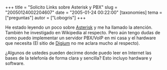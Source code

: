 +++
title = "Solicito Links sobre Asterisk y PBX"
slug = "20050124002204607"
date = "2005-01-24 00:22:00"
[taxonomies]
tema = ["preguntas"]
autor = ["Lobogris"]
+++

He estado leyendo un poco sobre [Asterisk](www.asterisk.org) y me ha
llamado la atención. También he investigado en Wikipedia al respecto.
Pero aún tengo dudas de como puedo implementar un servidor PBX/VoIP en
mi casa y el hardware que necesita (El sitio de [Digium](www.digium.com)
no me aclara mucho al respecto).

¿Algunos de ustedes pueden decirme donde puedo leer en Internet las
bases de la telefonía de forma clara y sencilla? Esto incluyo hardware y
software.

